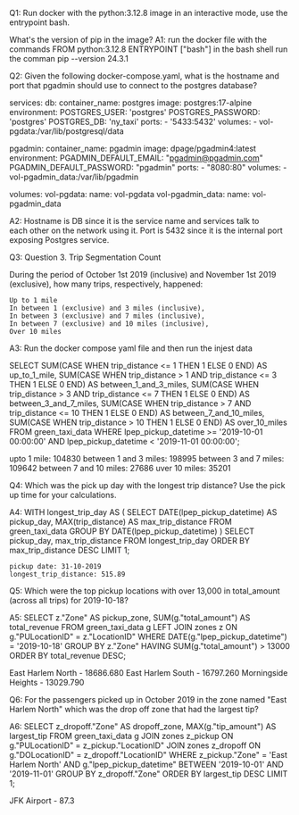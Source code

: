 
Q1: Run docker with the python:3.12.8 image in an interactive mode, use the entrypoint bash.

What's the version of pip in the image?
A1: run the docker file with the commands 
    FROM python:3.12.8
    ENTRYPOINT ["bash"]
    in the bash shell run the comman pip --version
    24.3.1


Q2: Given the following docker-compose.yaml, what is the hostname and port that pgadmin should use to connect to the postgres database?

services:
  db:
    container_name: postgres
    image: postgres:17-alpine
    environment:
      POSTGRES_USER: 'postgres'
      POSTGRES_PASSWORD: 'postgres'
      POSTGRES_DB: 'ny_taxi'
    ports:
      - '5433:5432'
    volumes:
      - vol-pgdata:/var/lib/postgresql/data

  pgadmin:
    container_name: pgadmin
    image: dpage/pgadmin4:latest
    environment:
      PGADMIN_DEFAULT_EMAIL: "pgadmin@pgadmin.com"
      PGADMIN_DEFAULT_PASSWORD: "pgadmin"
    ports:
      - "8080:80"
    volumes:
      - vol-pgadmin_data:/var/lib/pgadmin  

volumes:
  vol-pgdata:
    name: vol-pgdata
  vol-pgadmin_data:
    name: vol-pgadmin_data

A2: Hostname is DB since it is the service name and services talk to  
    each other on the network using it. Port is 5432 since it is the internal port exposing Postgres service.

Q3: Question 3. Trip Segmentation Count

During the period of October 1st 2019 (inclusive) and November 1st 2019 (exclusive), how many trips, respectively, happened:

    Up to 1 mile
    In between 1 (exclusive) and 3 miles (inclusive),
    In between 3 (exclusive) and 7 miles (inclusive),
    In between 7 (exclusive) and 10 miles (inclusive),
    Over 10 miles


A3: Run the docker compose yaml file and then run the injest data

 SELECT 
    SUM(CASE 
        WHEN trip_distance <= 1 THEN 1
        ELSE 0
    END) AS up_to_1_mile,
    SUM(CASE 
        WHEN trip_distance > 1 AND trip_distance <= 3 THEN 1
        ELSE 0
    END) AS between_1_and_3_miles,
    SUM(CASE 
        WHEN trip_distance > 3 AND trip_distance <= 7 THEN 1
        ELSE 0
    END) AS between_3_and_7_miles,
    SUM(CASE 
        WHEN trip_distance > 7 AND trip_distance <= 10 THEN 1
        ELSE 0
    END) AS between_7_and_10_miles,
    SUM(CASE 
        WHEN trip_distance > 10 THEN 1
        ELSE 0
    END) AS over_10_miles
FROM green_taxi_data
WHERE lpep_pickup_datetime >= '2019-10-01 00:00:00'
  AND lpep_pickup_datetime < '2019-11-01 00:00:00';

  upto 1 mile: 104830
  between 1 and 3 miles: 198995
  between 3 and 7 miles: 109642
  between 7 and 10 miles: 27686
  uver 10 miles: 35201

Q4:  Which was the pick up day with the longest trip distance? Use the pick up time for your calculations.  

A4: WITH longest_trip_day AS (
    SELECT 
        DATE(lpep_pickup_datetime) AS pickup_day,
        MAX(trip_distance) AS max_trip_distance
    FROM green_taxi_data
    GROUP BY DATE(lpep_pickup_datetime)
     )
    SELECT 
    pickup_day,
    max_trip_distance
    FROM longest_trip_day
    ORDER BY max_trip_distance DESC
    LIMIT 1;

    pickup date: 31-10-2019
    longest_trip_distance: 515.89

Q5: Which were the top pickup locations with over 13,000 in total_amount (across all trips) for 2019-10-18?

A5: SELECT 
    z."Zone" AS pickup_zone,
    SUM(g."total_amount") AS total_revenue
FROM green_taxi_data g
LEFT JOIN zones z ON g."PULocationID" = z."LocationID"
WHERE DATE(g."lpep_pickup_datetime") = '2019-10-18'
GROUP BY z."Zone"
HAVING SUM(g."total_amount") > 13000
ORDER BY total_revenue DESC;

East Harlem North - 18686.680
East Harlem South - 16797.260
Morningside Heights - 13029.790

Q6: For the passengers picked up in October 2019 in the zone named "East Harlem North" which was the drop off zone that had the largest tip?

A6: SELECT 
    z_dropoff."Zone" AS dropoff_zone,
    MAX(g."tip_amount") AS largest_tip
FROM green_taxi_data g
JOIN zones z_pickup ON g."PULocationID" = z_pickup."LocationID"
JOIN zones z_dropoff ON g."DOLocationID" = z_dropoff."LocationID"
WHERE z_pickup."Zone" = 'East Harlem North'
  AND g."lpep_pickup_datetime" BETWEEN '2019-10-01' AND '2019-11-01'
GROUP BY z_dropoff."Zone"
ORDER BY largest_tip DESC
LIMIT 1;

JFK Airport - 87.3